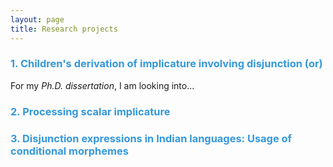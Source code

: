 ```yaml
---
layout: page
title: Research projects
---
```


<h3> <span style="color: #3498DB ;">1. Children's derivation of implicature involving disjunction (or)</span> </h3> 

For my _Ph.D._ _dissertation_, I am looking into...


<h3> <span style="color: #3498DB ;">2. Processing scalar implicature </span> </h3>


<h3> <span style="color: #3498DB ;">3. Disjunction expressions in Indian languages: Usage of conditional morphemes </span> </h3>





